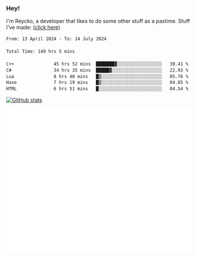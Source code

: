 ### Hey!
I'm Reycko, a developer that likes to do some other stuff as a pastime.
Stuff I've made: [(click here)](https://pastebin.com/raw/QiNpEYja)

<!--START_SECTION:wakasection-->

```txt
From: 13 April 2024 - To: 14 July 2024

Total Time: 149 hrs 5 mins

C++               45 hrs 52 mins  ███████▓░░░░░░░░░░░░░░░░░   30.41 %
C#                34 hrs 35 mins  █████▓░░░░░░░░░░░░░░░░░░░   22.93 %
Lua               8 hrs 40 mins   █▒░░░░░░░░░░░░░░░░░░░░░░░   05.76 %
Haxe              7 hrs 19 mins   █▒░░░░░░░░░░░░░░░░░░░░░░░   04.85 %
HTML              6 hrs 51 mins   █░░░░░░░░░░░░░░░░░░░░░░░░   04.54 %
```

<!--END_SECTION:wakasection-->

[![GitHub stats](https://github-readme-stats.vercel.app/api?username=Reycko&show_icons=true&theme=dark&hide_title=true&count_private=true)](https://github.com/anuraghazra/github-readme-stats)

![Metrics](/github-metrics.svg)
